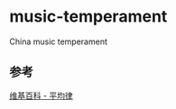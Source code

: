 # music-temperament
China music temperament

## 参考 ##

[维基百科 - 平均律](https://en.wikipedia.org/wiki/Equal_temperament)
